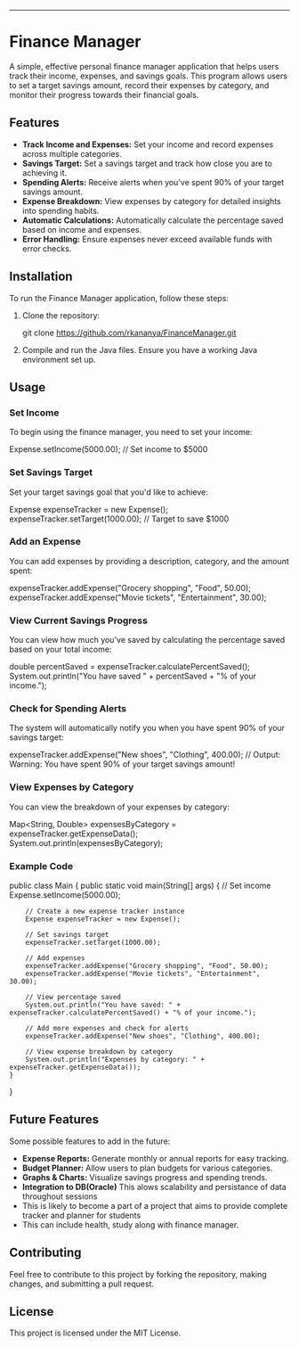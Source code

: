 

---

# Finance Manager

A simple, effective personal finance manager application that helps users track their income, expenses, and savings goals. This program allows users to set a target savings amount, record their expenses by category, and monitor their progress towards their financial goals.

## Features

- **Track Income and Expenses:** Set your income and record expenses across multiple categories.
- **Savings Target:** Set a savings target and track how close you are to achieving it.
- **Spending Alerts:** Receive alerts when you've spent 90% of your target savings amount.
- **Expense Breakdown:** View expenses by category for detailed insights into spending habits.
- **Automatic Calculations:** Automatically calculate the percentage saved based on income and expenses.
- **Error Handling:** Ensure expenses never exceed available funds with error checks.

## Installation

To run the Finance Manager application, follow these steps:

1. Clone the repository:

   git clone https://github.com/rkananya/FinanceManager.git

2. Compile and run the Java files. Ensure you have a working Java environment set up.

## Usage

### Set Income

To begin using the finance manager, you need to set your income:


Expense.setIncome(5000.00);  // Set income to $5000


### Set Savings Target

Set your target savings goal that you'd like to achieve:


Expense expenseTracker = new Expense();
expenseTracker.setTarget(1000.00);  // Target to save $1000


### Add an Expense

You can add expenses by providing a description, category, and the amount spent:


expenseTracker.addExpense("Grocery shopping", "Food", 50.00);
expenseTracker.addExpense("Movie tickets", "Entertainment", 30.00);


### View Current Savings Progress

You can view how much you've saved by calculating the percentage saved based on your total income:


double percentSaved = expenseTracker.calculatePercentSaved();
System.out.println("You have saved " + percentSaved + "% of your income.");


### Check for Spending Alerts

The system will automatically notify you when you have spent 90% of your savings target:


expenseTracker.addExpense("New shoes", "Clothing", 400.00);
// Output: Warning: You have spent 90% of your target savings amount!


### View Expenses by Category

You can view the breakdown of your expenses by category:


Map<String, Double> expensesByCategory = expenseTracker.getExpenseData();
System.out.println(expensesByCategory);


### Example Code

public class Main {
    public static void main(String[] args) {
        // Set income
        Expense.setIncome(5000.00);
        
        // Create a new expense tracker instance
        Expense expenseTracker = new Expense();
        
        // Set savings target
        expenseTracker.setTarget(1000.00);
        
        // Add expenses
        expenseTracker.addExpense("Grocery shopping", "Food", 50.00);
        expenseTracker.addExpense("Movie tickets", "Entertainment", 30.00);
        
        // View percentage saved
        System.out.println("You have saved: " + expenseTracker.calculatePercentSaved() + "% of your income.");

        // Add more expenses and check for alerts
        expenseTracker.addExpense("New shoes", "Clothing", 400.00);
        
        // View expense breakdown by category
        System.out.println("Expenses by category: " + expenseTracker.getExpenseData());
    }
}

## Future Features

Some possible features to add in the future:
- **Expense Reports:** Generate monthly or annual reports for easy tracking.
- **Budget Planner:** Allow users to plan budgets for various categories.
- **Graphs & Charts:** Visualize savings progress and spending trends.
- **Integration to DB(Oracle)** This alows scalability and persistance of data throughout sessions
- This is likely to become a part of a project that aims to provide complete tracker and planner for students
- This can include health, study along with finance manager.

## Contributing

Feel free to contribute to this project by forking the repository, making changes, and submitting a pull request.

## License

This project is licensed under the MIT License.
